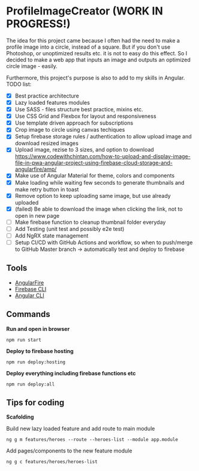 # ProfileImageCreator (WORK IN PROGRESS!)

The idea for this project came because I often had the need to make a profile image into a circle, instead of a square. But if you don't use Photoshop, or unoptimized results etc. it is not to easy do this effect. So I decided to make a web app that inputs an image and outputs an optimized circle image - easily.

Furthermore, this project's purpose is also to add to my skills in Angular. TODO list:

- [x] Best practice architecture
- [x] Lazy loaded features modules
- [x] Use SASS - files structure best practice, mixins etc.
- [x] Use CSS Grid and Flexbox for layout and responsiveness
- [x] Use template driven approach for subscriptions
- [x] Crop image to circle using canvas techiques
- [x] Setup firebase storage rules / authentication to allow upload image and download resized images
- [x] Upload image, rezise to 3 sizes, and option to download https://www.codewithchintan.com/how-to-upload-and-display-image-file-in-pwa-angular-project-using-firebase-cloud-storage-and-angularfire/amp/
- [x] Make use of Angular Material for theme, colors and components
- [x] Make loading while waiting few seconds to generate thumbnails and make retry button in toast
- [x] Remove option to keep uploading same image, but use already uploaded
- [x] (failed) Be able to download the image when clicking the link, not to open in new page
- [ ] Make firebase function to cleanup thumbnail folder everyday
- [ ] Add Testing (unit test and possibly e2e test)
- [ ] Add NgRX state management
- [ ] Setup CI/CD with GitHub Actions and workflow, so when to push/merge to GitHub Master branch -> automatically test and deploy to firebase

## Tools

- [AngularFire](https://github.com/angular/angularfire)
- [Firebase CLI](https://firebase.google.com/docs/cli)
- [Angular CLI](https://github.com/angular/angular-cli)

## Commands

**Run and open in browser**

`npm run start`

**Deploy to firebase hosting**

`npm run deploy:hosting`

**Deploy everything including firebase functions etc**

`npm run deploy:all`

## Tips for coding

**Scafolding**

Build new lazy loaded feature and add route to main module

`ng g m features/heroes --route --heroes-list --module app.module`

Add pages/components to the new feature module

`ng g c features/heroes/heroes-list`
